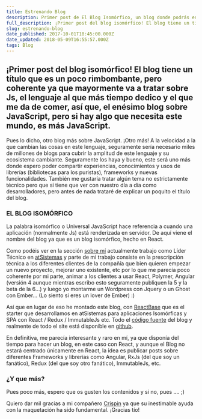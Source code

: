 ```yaml
---
title: Estrenando Blog
description: Primer post de El Blog Isomórfico, un blog donde podrás encontrar JavaScript, JavaScript y más JavaScript.
full_description: ¡Primer post del blog isomórfico! El blog tiene un título que es un poco rimbombante, pero coherente ya que mayormente va a tratar sobre Js, el lenguaje al que más tiempo dedico y el que me da de comer, así que, el enésimo blog sobre JavaScript, pero si hay algo que necesita este mundo, es más JavaScript.
slug: estrenando-blog
date_published: 2017-10-01T18:45:00.000Z
date_updated: 2018-05-09T16:55:57.000Z
tags: Blog
---
```


## ¡Primer post del blog isomórfico! El blog tiene un título que es un poco rimbombante, pero coherente ya que mayormente va a tratar sobre Js, el lenguaje al que más tiempo dedico y el que me da de comer, así que, el enésimo blog sobre JavaScript, pero si hay algo que necesita este mundo, es más JavaScript.

Pues lo dicho, otro blog más sobre JavaScript. ¡Otro más! A la velocidad a la que cambian las cosas en este lenguaje, seguramente sería necesario miles de millones de blogs para cubrir la amplitud de este lenguaje y su ecosistema cambiante. Seguramente los haya y bueno, este será uno más donde espero poder compartir experiencias, conocimientos y usos de librerías (bibliotecas para los puristas), frameworks y nuevas funcionalidades. También me gustaría tratar algún tema no estrictamente técnico pero que si tiene que ver con nuestro día a día como desarrolladores, pero antes de nada trataré de explicar un poquito el título del blog.

### EL BLOG ISOMÓRFICO

La palabra isomórfico o Universal JavaScript hace referencia a cuando una aplicación (normalmente Js) está renderizada en servidor. De aquí viene el nombre del blog ya que es un blog isomórfico, hecho en React.

Como podéis ver en la sección [sobre mí](http://) actualmente trabajo como Líder Técnico en [atSistemas](http://www.atsistemas.com) y parte de mi trabajo consiste en la prescripción técnica a los diferentes clientes de la compañía que bien quieren empezar un nuevo proyecto, mejorar uno existente, etc por lo que me parecía poco coherente por mi parte, animar a los clientes a usar React, Polymer, Angular (versión 4 aunque mientras escribo esto seguramente publiquen la 5 y la beta de la 6...) y luego yo montarme un Wordpress con Jquery o un Ghost con Ember... (Lo siento si eres un lover de Ember) :)

Así que en lugar de eso he montado este blog, con [ReactBase](https://github.com/atSistemas/react-base) que es el starter que desarrollamos en atSistemas para aplicaciones Isomórficas y SPA con React / Redux / ImmutableJs etc. Todo el [código fuente](https://github.com/pmagaz/pablomagaz.com) del blog y realmente de todo el site está disponible en [github](https://github.com/pmagaz/pablomagaz.com).

En definitiva, me parecía interesante y raro en mí, ya que disponía del tiempo para hacer un blog, en este caso con React, y aunque el Blog no estará centrado únicamente en React, la idea es publicar posts sobre diferentes Frameworks y librerías como Angular, RxJs (del que soy un fanático), Redux (del que soy otro fanático), ImmutableJs, etc.

### ¿Y que más?

Pues poco más, espero que os gusten los contenidos y si no, pues .... ;)

Quiero dar mil gracias a mi compañero [Crispin](https://github.com/crispinh2o) ya que su inestimable ayuda con la maquetación ha sido fundamental. ¡Gracias tío!
